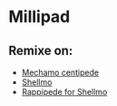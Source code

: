 # Millipad 


## Remixe on:
* [Mechamo centipede](http://otonanokagaku.net/products/mechanic/crab/history.html) 
* [Shellmo](http://shellmo.org)
* [Rappipede for Shellmo](https://github.com/xoan/shellmo-rappipede)

